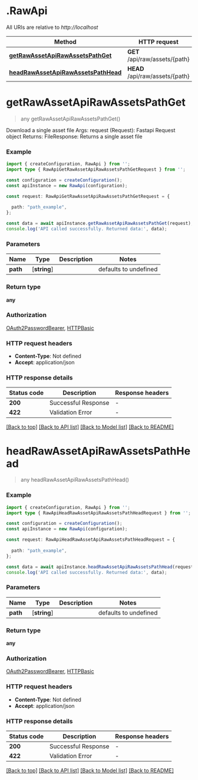 # .RawApi

All URIs are relative to *http://localhost*

Method | HTTP request | Description
------------- | ------------- | -------------
[**getRawAssetApiRawAssetsPathGet**](RawApi.md#getRawAssetApiRawAssetsPathGet) | **GET** /api/raw/assets/{path} | Get Raw Asset
[**headRawAssetApiRawAssetsPathHead**](RawApi.md#headRawAssetApiRawAssetsPathHead) | **HEAD** /api/raw/assets/{path} | Head Raw Asset


# **getRawAssetApiRawAssetsPathGet**
> any getRawAssetApiRawAssetsPathGet()

Download a single asset file  Args:     request (Request): Fastapi Request object  Returns:     FileResponse: Returns a single asset file

### Example


```typescript
import { createConfiguration, RawApi } from '';
import type { RawApiGetRawAssetApiRawAssetsPathGetRequest } from '';

const configuration = createConfiguration();
const apiInstance = new RawApi(configuration);

const request: RawApiGetRawAssetApiRawAssetsPathGetRequest = {
  
  path: "path_example",
};

const data = await apiInstance.getRawAssetApiRawAssetsPathGet(request);
console.log('API called successfully. Returned data:', data);
```


### Parameters

Name | Type | Description  | Notes
------------- | ------------- | ------------- | -------------
 **path** | [**string**] |  | defaults to undefined


### Return type

**any**

### Authorization

[OAuth2PasswordBearer](README.md#OAuth2PasswordBearer), [HTTPBasic](README.md#HTTPBasic)

### HTTP request headers

 - **Content-Type**: Not defined
 - **Accept**: application/json


### HTTP response details
| Status code | Description | Response headers |
|-------------|-------------|------------------|
**200** | Successful Response |  -  |
**422** | Validation Error |  -  |

[[Back to top]](#) [[Back to API list]](README.md#documentation-for-api-endpoints) [[Back to Model list]](README.md#documentation-for-models) [[Back to README]](README.md)

# **headRawAssetApiRawAssetsPathHead**
> any headRawAssetApiRawAssetsPathHead()


### Example


```typescript
import { createConfiguration, RawApi } from '';
import type { RawApiHeadRawAssetApiRawAssetsPathHeadRequest } from '';

const configuration = createConfiguration();
const apiInstance = new RawApi(configuration);

const request: RawApiHeadRawAssetApiRawAssetsPathHeadRequest = {
  
  path: "path_example",
};

const data = await apiInstance.headRawAssetApiRawAssetsPathHead(request);
console.log('API called successfully. Returned data:', data);
```


### Parameters

Name | Type | Description  | Notes
------------- | ------------- | ------------- | -------------
 **path** | [**string**] |  | defaults to undefined


### Return type

**any**

### Authorization

[OAuth2PasswordBearer](README.md#OAuth2PasswordBearer), [HTTPBasic](README.md#HTTPBasic)

### HTTP request headers

 - **Content-Type**: Not defined
 - **Accept**: application/json


### HTTP response details
| Status code | Description | Response headers |
|-------------|-------------|------------------|
**200** | Successful Response |  -  |
**422** | Validation Error |  -  |

[[Back to top]](#) [[Back to API list]](README.md#documentation-for-api-endpoints) [[Back to Model list]](README.md#documentation-for-models) [[Back to README]](README.md)



